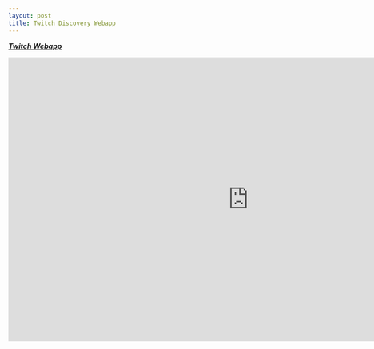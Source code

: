 ```yaml
---
layout: post
title: Twitch Discovery Webapp
---
```


***[Twitch Webapp](http://54.174.196.87:5000//)***

<iframe src="https://docs.google.com/presentation/d/1fDKFMsJwFS5MEBrvggzGaGh_91JU3-5rzNi6Gx8VzgU/embed?start=false&loop=false&delayms=3000" frameborder="0" width="960" height="569" allowfullscreen="true" mozallowfullscreen="true" webkitallowfullscreen="true"></iframe>


 
    